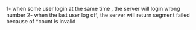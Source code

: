 1- when some user login at the same time , the server will login wrong number
2- when the last user log off, the server will return segment failed because of *count is invalid
